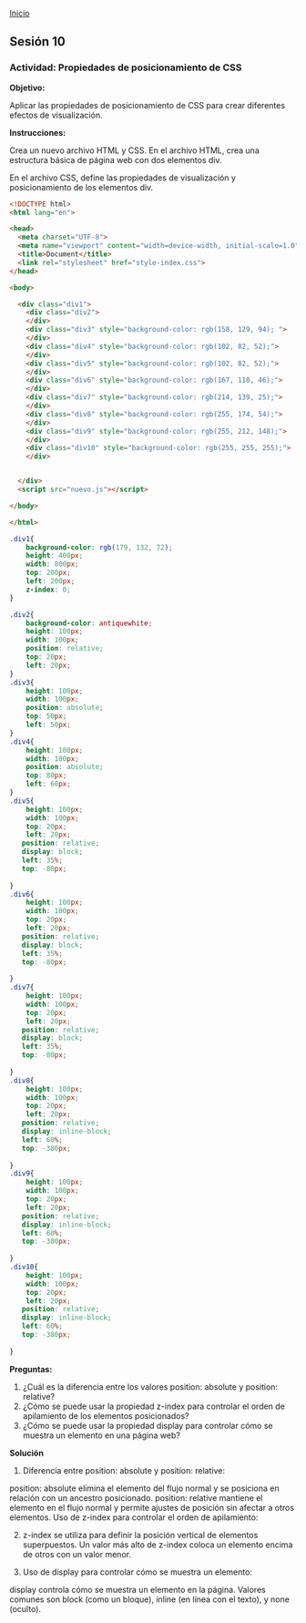 <!-- No borrar o modificar -->
[Inicio](./index.md)

## Sesión 10 


### Actividad: Propiedades de posicionamiento de CSS

**Objetivo:**

Aplicar las propiedades de posicionamiento de CSS para crear diferentes efectos de visualización.

**Instrucciones:**

Crea un nuevo archivo HTML y CSS.
En el archivo HTML, crea una estructura básica de página web con dos elementos div.

En el archivo CSS, define las propiedades de visualización y posicionamiento de los elementos div.

```html
<!DOCTYPE html>
<html lang="en">

<head>
  <meta charset="UTF-8">
  <meta name="viewport" content="width=device-width, initial-scale=1.0">
  <title>Document</title>
  <link rel="stylesheet" href="style-index.css">
</head>

<body>

  <div class="div1">
    <div class="div2">
    </div>
    <div class="div3" style="background-color: rgb(158, 129, 94); ">
    </div>
    <div class="div4" style="background-color: rgb(102, 82, 52);">
    </div>
    <div class="div5" style="background-color: rgb(102, 82, 52);">
    </div>
    <div class="div6" style="background-color: rgb(167, 118, 46);">
    </div>
    <div class="div7" style="background-color: rgb(214, 139, 25);">
    </div>
    <div class="div8" style="background-color: rgb(255, 174, 54);">
    </div>
    <div class="div9" style="background-color: rgb(255, 212, 148);">
    </div>
    <div class="div10" style="background-color: rgb(255, 255, 255);">
    </div>


  </div>
  <script src="nuevo.js"></script>

</body>

</html>
```

```css
.div1{
    background-color: rgb(179, 132, 72);
    height: 400px;
    width: 800px;
    top: 200px;
    left: 200px;
    z-index: 0;
}

.div2{
    background-color: antiquewhite;
    height: 100px;
    width: 100px;
    position: relative;
    top: 20px;
    left: 20px;
}
.div3{
    height: 100px;
    width: 100px;
    position: absolute;
    top: 50px;
    left: 50px;
}
.div4{
    height: 100px;
    width: 100px;
    position: absolute;
    top: 80px;
    left: 60px;
}
.div5{
    height: 100px;
    width: 100px;
    top: 20px;
    left: 20px;
   position: relative;
   display: block;
   left: 35%;
   top: -80px;
   
}
.div6{
    height: 100px;
    width: 100px;
    top: 20px;
    left: 20px;
   position: relative;
   display: block;
   left: 35%;
   top: -80px;
   
}
.div7{
    height: 100px;
    width: 100px;
    top: 20px;
    left: 20px;
   position: relative;
   display: block;
   left: 35%;
   top: -80px;
   
}
.div8{
    height: 100px;
    width: 100px;
    top: 20px;
    left: 20px;
   position: relative;
   display: inline-block;
   left: 60%;
   top: -380px;
   
}
.div9{
    height: 100px;
    width: 100px;
    top: 20px;
    left: 20px;
   position: relative;
   display: inline-block;
   left: 60%;
   top: -380px;
   
}
.div10{
    height: 100px;
    width: 100px;
    top: 20px;
    left: 20px;
   position: relative;
   display: inline-block;
   left: 60%;
   top: -380px;
   
}
```

**Preguntas:**

1. ¿Cuál es la diferencia entre los valores position: absolute y position: relative?
2. ¿Cómo se puede usar la propiedad z-index para controlar el orden de apilamiento de los elementos posicionados?
3.  ¿Cómo se puede usar la propiedad display para controlar cómo se muestra un elemento en una página web?

**Solución**

1. Diferencia entre position: absolute y position: relative:

position: absolute elimina el elemento del flujo normal y se posiciona en relación con un ancestro posicionado.
position: relative mantiene el elemento en el flujo normal y permite ajustes de posición sin afectar a otros elementos.
Uso de z-index para controlar el orden de apilamiento:

2. z-index se utiliza para definir la posición vertical de elementos superpuestos.
Un valor más alto de z-index coloca un elemento encima de otros con un valor menor.

3. Uso de display para controlar cómo se muestra un elemento:

display controla cómo se muestra un elemento en la página.
Valores comunes son block (como un bloque), inline (en línea con el texto), y none (oculto).









